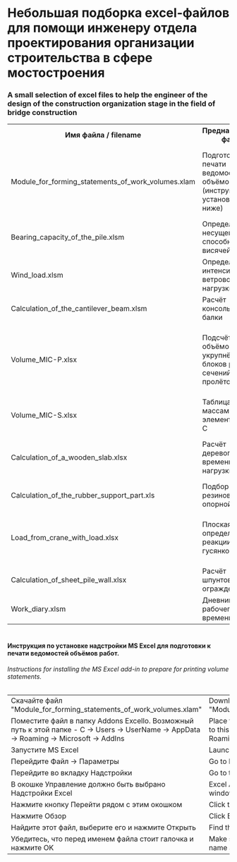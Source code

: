 # Небольшая подборка excel-файлов для помощи инженеру отдела проектирования организации строительства в сфере мостостроения
### A small selection of excel files to help the engineer of the design of the construction organization stage in the field of bridge construction


<table>
    <tr>
      	<th>Имя файла / filename</th>
        <th>Предназначение файла</th>
        <th>Purpose of the file</th>
    </tr>
    <tr>
        <td>Module_for_forming_statements_of_work_volumes.xlam</td>
      	<td>Подготовка к печати ведомостей объёмов работ (инструкцию по установке читай ниже)</td>
        <td>Preparation for printing of work volume statements (read the installation instructions below)</td>
    </tr>
    <tr>
        <td>Bearing_capacity_of_the_pile.xlsm</td>
      	<td>Определение несущей способности висячей сваи</td>
        <td>Determination of the bearing capacity of a hanging pile</td>
    </tr>
  	<tr>
        <td>Wind_load.xlsm</td>
      	<td>Определение интенсивности ветровой нагрузки</td>
        <td>Determination of wind load intensity</td>
    </tr>
  	<tr>
        <td>Calculation_of_the_cantilever_beam.xlsm</td>
      	<td>Расчёт консольной балки</td>
        <td>Calculation of the cantilever beam</td>
    </tr>
  	<tr>
        <td>Volume_MIC-P.xlsx</td>
      	<td>Подсчёт объёмов МИК-П укрупнённых блоков разных сечений и пролётов</td>
        <td>Calculation of MIC-P volumes of enlarged blocks of different sections and spans</td>
    </tr>
  	<tr>
        <td>Volume_MIC-S.xlsx</td>
      	<td>Таблица с массами элементов МИК-С</td>
        <td>A table with the masses of MIC-S elements</td>
    </tr>
  	<tr>
        <td>Calculation_of_a_wooden_slab.xlsx</td>
      	<td>Расчёт деревоплиты от временной нагрузки</td>
        <td>Calculation of a wooden slab from a temporary load</td>
    </tr>
  	<tr>
        <td>Calculation_of_the_rubber_support_part.xls</td>
      	<td>Подбор резиновой опорной части</td>
        <td>Selection of the rubber support part</td>
    </tr>
  	<tr>
        <td>Load_from_crane_with_load.xlsx</td>
      	<td>Плоская схема определения реакции под гусянкой</td>
        <td>A flat circuit for determining the reaction under the track</td>
    </tr>
  	<tr>
        <td>Calculation_of_sheet_pile_wall.xlsx</td>
      	<td>Расчёт шпунтового ограждения</td>
        <td>Calculation of sheet pile fencing</td>
    </tr>
  	<tr>
        <td>Work_diary.xlsm</td>
      	<td>Дневник учёта рабочего времени</td>
        <td>Working time accounting diary</td>
    </tr>
</table>

#
#### Инструкция по установке надстройки MS Excel для подготовки к печати ведомостей объёмов работ.
###### Instructions for installing the MS Excel add-in to prepare for printing volume statements.

<table>
  	<tr>
        <td>Скачайте файл "Module_for_forming_statements_of_work_volumes.xlam"</td>
      	<td>Download the file "Module_for_forming_statements_of_work_volumes.xlam"</td>
    </tr>
  	<tr>
        <td>Поместите файл в папку Addons Excello. Возможный путь к этой папке - C -> Users -> UserName -> AppData -> Roaming -> Microsoft -> AddIns</td>
      	<td>Place the file in the Addons Excello folder. Possible path to this folder - C -> Users -> UserName -> AppData -> Roaming -> Microsoft -> AddIns</td>
    </tr>
    <tr>
        <td>Запустите MS Excel</td>
      	<td>Launch MS Excel</td>
    </tr>
    <tr>
        <td>Перейдите Файл -> Параметры</td>
      	<td>Go to File -> Settings</td>
    </tr>
  	<tr>
        <td>Перейдите во вкладку Надстройки</td>
      	<td>Go to the Add-ons tab</td>
    </tr>
  	<tr>
        <td>В окошке Управление должно быть выбрано Надстройки Excel</td>
      	<td>Excel Add-ons should be selected in the Management window</td>
    </tr>
  	<tr>
        <td>Нажмите кнопку Перейти рядом с этим окошком</td>
      	<td>Click the Go button next to this window</td>
    </tr>
  	<tr>
        <td>Нажмите Обзор</td>
      	<td>Click Browse</td>
    </tr>
  	<tr>
        <td>Найдите этот файл, выберите его и нажмите Открыть</td>
      	<td>Find this file, select it, and click Open</td>
    </tr>
  	<tr>
        <td>Убедитесь, что перед именем файла стоит галочка и нажмите OK</td>
      	<td>Make sure that there is a check mark in front of the file name and click OK</td>
    </tr>
</table>
